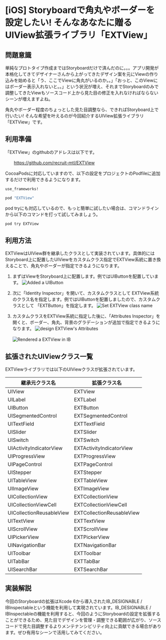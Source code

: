 [iOS] Storyboardで角丸やボーダーを設定したい! そんなあなたに贈るUIView拡張ライブラリ「EXTView」
===


問題意識
---
単純なプロトタイプ作成まではStoryboardだけで済んだのに。。。アプリ開発が本格化してきてデザイナーさんから上がってきたデザイン案を元にViewの作り込みを始めると「う、ここでViewに角丸がいるのか。。」「おっと、このViewにはボーダー表示入れないと。。」という状況が増え、それまでStoryboardのみで調整してきたViewもソースコード上から見た目の修正を入れなければならないシーンが増えますよね。

角丸やボーダー程度のちょっとした見た目調整なら、できればStoryboard上で行いたい! そんな希望を叶えるのが今回紹介するUIView拡張ライブラリ「EXTView」です。


利用準備
---
「EXTView」のgithubのアドレスは以下です。

　　https://github.com/recruit-mtl/EXTView

CocoaPodsに対応していますので、以下の設定をプロジェクトのPodfileに追加するだけで利用できるようになります。

```ruby
use_frameworks!

pod "EXTView"
```

pod tryにも対応しているので、もっと簡単に試したい場合は、コマンドラインから以下のコマンドを打って試してみましょう。

```bash
pod try EXTView
```

利用方法
---
EXTViewはUIView群を継承したクラスとして実装されています。具体的にはStoryboard上に配置したUIViewをカスタムクラス指定でEXTView系統に置き換えることで、角丸やボーダーが指定できるようになります。

1. まずはViewをStoryboard上に配置します。例ではUIButtonを配置しています。
![Added a UIButton](https://github.com/recruit-mtl/EXTView/raw/master/Images/README/added_buttton.png)

1. 次に「Identity Inspector」を開いて、カスタムクラスとして EXTView系統のクラス名を指定します。例ではUIButtonを配置しましたので、カスタムクラスとして 「EXTButton」を指定します。
![Set EXTView class name](https://github.com/recruit-mtl/EXTView/raw/master/Images/README/identity_inspector.png)

1. カスタムクラスをEXTView系統に指定した後に、「Attributes Inspector」を開くと、ボーダー、角丸、背景のグラデーションが追加で指定できるようになります。
![design EXTView's Attributes](https://github.com/recruit-mtl/EXTView/raw/master/Images/README/attributes_inspector2.png)<br/><br/>
![Rendered a EXTView in IB](https://github.com/recruit-mtl/EXTView/raw/master/Images/README/set_attributes_button.png)

拡張されたUIViewクラス一覧
---
EXTViewライブラリでは以下のUIViewクラスが拡張されています。

| 継承元クラス名 | 拡張クラス名 |
|--|--|
| UIView | EXTView |
| UILabel | EXTLabel |
| UIButton | EXTButton |
| UISegmentedControl | EXTSegmentedControl |
| UITextField | EXTTextField |
| UISlider | EXTSlider |
| UISwitch | EXTSwitch |
| UIActivityIndicatorView | EXTActivityIndicatorView |
| UIProgressView | EXTProgressView |
| UIPageControl | EXTPageControl |
| UIStepper | EXTStepper |
| UITableView | EXTTableView |
| UIImageView | EXTImageView |
| UICollectionView | EXTCollectionView |
| UICollectionViewCell | EXTCollectionViewCell |
| UICollectionReusableView | EXTCollectionReusableView |
| UITextView | EXTTextView |
| UIScrollView | EXTScrollView |
| UIPickerView | EXTPickerView |
| UINavigationBar | EXTNavigationBar |
| UIToolbar | EXTToolbar |
| UITabBar | EXTTabBar |
| UISearchBar | EXTSearchBar |

実装解説
---
今回のStoryboardの拡張はXcode 6から導入されたIB_DESIGNABLE / IBInspectableという機能を利用して実現されています。IB_DESIGNABLE / IBInspectableの機能を利用すると、今回のようにStoryboardの設定を拡張することができるため、見た目でデザインを管理・調整できる範囲が広がり、ソースコードで見た目調整するよりメンテナンシビリティ向上に貢献できる場合があります。ぜひ有用なシーンで活用してみてください。
